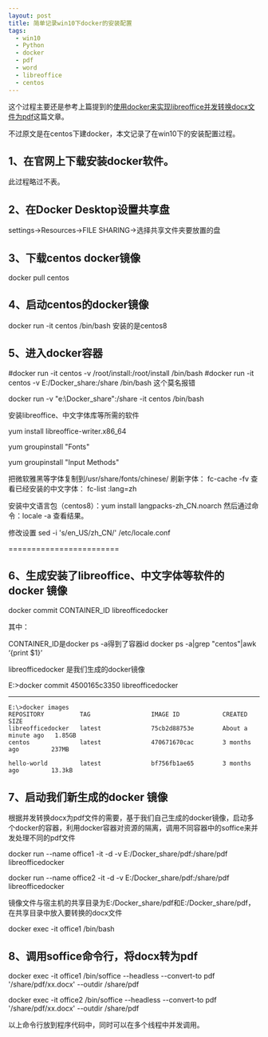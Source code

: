 ```yaml
---
layout: post
title: 简单记录win10下docker的安装配置
tags:
  - win10
  - Python
  - docker
  - pdf
  - word
  - libreoffice
  - centos
---
```


这个过程主要还是参考上篇提到的[使用docker来实现libreoffice并发转换docx文件为pdf](https://chuanliang.wordpress.com/2017/06/08/使用docker来实现libreoffice并发转换docx文件为pdf/)这篇文章。

不过原文是在centos下建docker，本文记录了在win10下的安装配置过程。

## 1、在官网上下载安装docker软件。

此过程略过不表。

## 2、在Docker Desktop设置共享盘

settings->Resources->FILE SHARING->选择共享文件夹要放置的盘

## 3、下载centos docker镜像

docker pull centos

## 4、启动centos的docker镜像

docker run -it centos /bin/bash
安装的是centos8

## 5、进入docker容器

#docker run -it centos -v /root/install:/root/install  /bin/bash
#docker run -it centos -v E:/Docker_share:/share  /bin/bash  这个莫名报错

docker run -v "e:\Docker_share":/share -it centos /bin/bash

安装libreoffice、中文字体库等所需的软件

yum install libreoffice-writer.x86_64

yum groupinstall "Fonts"

yum groupinstall "Input Methods"

把微软雅黑等字体复制到/usr/share/fonts/chinese/
刷新字体：
fc-cache -fv
查看已经安装的中文字体：
fc-list :lang=zh

安装中文语言包（centos8）：yum install langpacks-zh_CN.noarch
然后通过命令：locale -a 查看结果。

修改设置
sed -i 's/en_US/zh_CN/' /etc/locale.conf

========================

## 6、生成安装了libreoffice、中文字体等软件的docker 镜像

docker commit CONTAINER_ID libreofficedocker

其中：

CONTAINER_ID是docker ps -a得到了容器id docker ps -a|grep "centos"|awk ‘{print $1}’

libreofficedocker 是我们生成的docker镜像

E:>docker commit 4500165c3350 libreofficedocker



------

```
E:\>docker images
REPOSITORY          TAG                 IMAGE ID            CREATED              SIZE
libreofficedocker   latest              75cb2d88753e        About a minute ago   1.85GB
centos              latest              470671670cac        3 months ago         237MB

hello-world         latest              bf756fb1ae65        3 months ago         13.3kB
```



## 7、启动我们新生成的docker 镜像

根据并发转换docx为pdf文件的需要，基于我们自己生成的docker镜像，启动多个docker的容器，利用docker容器对资源的隔离，调用不同容器中的soffice来并发处理不同的pdf文件

docker run --name office1 -it -d -v E:/Docker_share/pdf:/share/pdf  libreofficedocker

docker run --name office2 -it -d -v E:/Docker_share/pdf:/share/pdf  libreofficedocker

镜像文件与宿主机的共享目录为E:/Docker_share/pdf和E:/Docker_share/pdf，在共享目录中放入要转换的docx文件

docker exec -it office1 /bin/bash

## 8、调用soffice命令行，将docx转为pdf

docker exec -it office1  /bin/soffice --headless --convert-to pdf '/share/pdf/xx.docx' --outdir /share/pdf

docker exec -it office2  /bin/soffice --headless --convert-to pdf '/share/pdf/xx.docx' --outdir /share/pdf

以上命令行放到程序代码中，同时可以在多个线程中并发调用。

